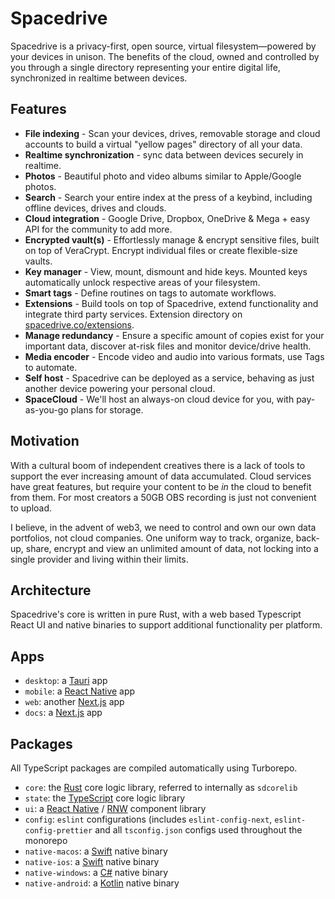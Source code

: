 # Spacedrive
<!-- Spacedrive is a cross-platform file manager that brings the convenience of the cloud to your own private network. Designed specifically for independent creatives. -->

Spacedrive is a privacy-first, open source, virtual filesystem—powered by your devices in unison. The benefits of the cloud, owned and controlled by you through a single directory representing your entire digital life, synchronized in realtime between devices.

<!-- Streamline ingesting and sorting media such as screenshots, photos, OBS recordings, code repositories—virtually anything, even NFTs. -->

## Features
- **File indexing** - Scan your devices, drives, removable storage and cloud accounts to build a virtual "yellow pages" directory of all your data.
- **Realtime synchronization** - sync data between devices securely in realtime.
- **Photos** - Beautiful photo and video albums similar to Apple/Google photos.
- **Search** - Search your entire index at the press of a keybind, including offline devices, drives and clouds.
- **Cloud integration** - Google Drive, Dropbox, OneDrive & Mega + easy API for the community to add more.
- **Encrypted vault(s)** - Effortlessly manage & encrypt sensitive files, built on top of VeraCrypt. Encrypt individual files or create flexible-size vaults.
- **Key manager** - View, mount, dismount and hide keys. Mounted keys automatically unlock respective areas of your filesystem.
- **Smart tags** - Define routines on tags to automate workflows.
- **Extensions** - Build tools on top of Spacedrive, extend functionality and integrate third party services. Extension directory on [spacedrive.co/extensions](#).
- **Manage redundancy** - Ensure a specific amount of copies exist for your important data, discover at-risk files and monitor device/drive health.
- **Media encoder** - Encode video and audio into various formats, use Tags to automate.
- **Self host** - Spacedrive can be deployed as a service, behaving as just another device powering your personal cloud.
- **SpaceCloud** - We'll host an always-on cloud device for you, with pay-as-you-go plans for storage.

## Motivation
With a cultural boom of independent creatives there is a lack of tools to support the ever increasing amount of data accumulated. Cloud services have great features, but require your content to be *in* the cloud to benefit from them. For most creators a 50GB OBS recording is just not convenient to upload. 

I believe, in the advent of web3, we need to control and own our own data portfolios, not cloud companies. One uniform way to track, organize, back-up, share, encrypt and view an unlimited amount of data, not locking into a single provider and living within their limits. 

## Architecture
Spacedrive's core is written in pure Rust, with a web based Typescript React UI and native binaries to support additional functionality per platform.

## Apps
- `desktop`: a [Tauri](https://nextjs.org) app
- `mobile`: a [React Native](https://nextjs.org) app
- `web`: another [Next.js](https://nextjs.org) app
- `docs`: a [Next.js](https://nextjs.org) app
  
## Packages
All TypeScript packages are compiled automatically using Turborepo.
- `core`: the [Rust]() core logic library, referred to internally as `sdcorelib`
- `state`: the [TypeScript]() core logic library
- `ui`: a [React Native]() / [RNW]() component library
- `config`: `eslint` configurations (includes `eslint-config-next`, `eslint-config-prettier` and all `tsconfig.json` configs used throughout the monorepo
- `native-macos`: a [Swift]() native binary
- `native-ios`: a [Swift]() native binary
- `native-windows`: a [C#]() native binary
- `native-android`: a [Kotlin]() native binary


## 